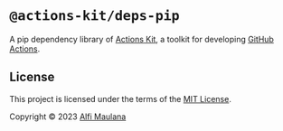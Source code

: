# `@actions-kit/deps-pip`

A pip dependency library of [Actions Kit](https://github.com/threeal/actions-kit), a toolkit for developing [GitHub Actions](https://github.com/features/actions).

## License

This project is licensed under the terms of the [MIT License](./LICENSE).

Copyright © 2023 [Alfi Maulana](https://github.com/threeal)
